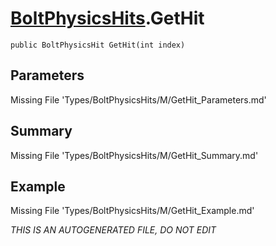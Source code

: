 # [BoltPhysicsHits](Types/BoltPhysicsHits.md).GetHit
`public BoltPhysicsHit GetHit(int index)`
## Parameters
Missing File 'Types/BoltPhysicsHits/M/GetHit_Parameters.md'
## Summary
Missing File 'Types/BoltPhysicsHits/M/GetHit_Summary.md'
## Example
Missing File 'Types/BoltPhysicsHits/M/GetHit_Example.md'

*THIS IS AN AUTOGENERATED FILE, DO NOT EDIT*
